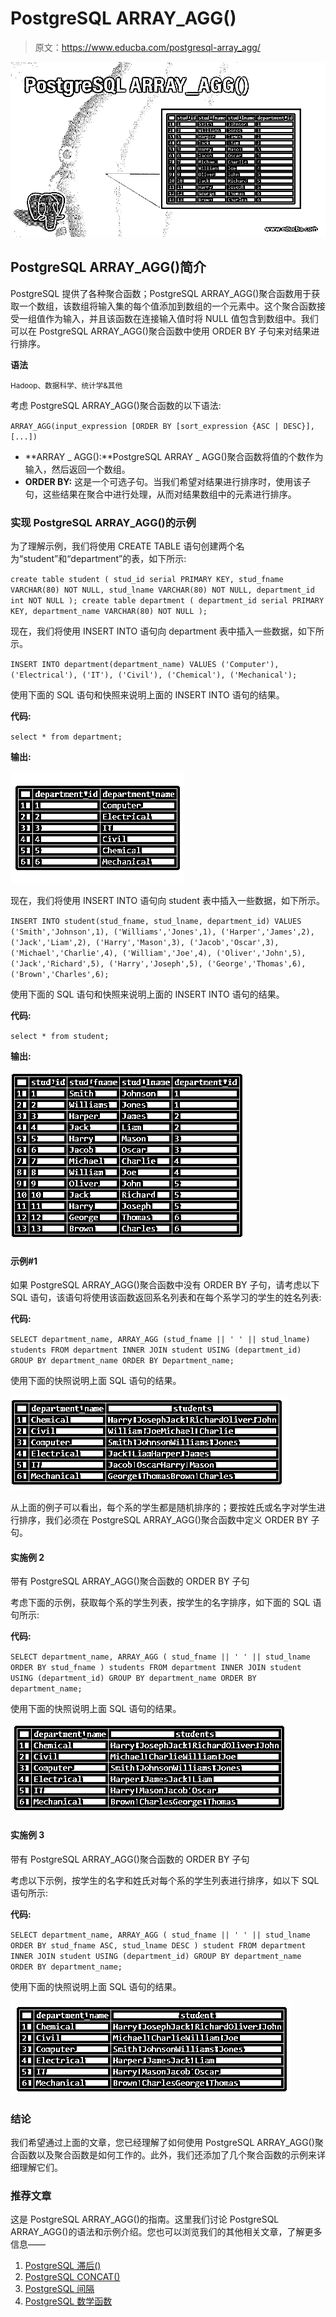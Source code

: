 # PostgreSQL ARRAY_AGG()

> 原文：<https://www.educba.com/postgresql-array_agg/>

![PostgreSQL ARRAY_AGG()](img/bc46a9939d2d14697e2f9d54a342102e.png)



## PostgreSQL ARRAY_AGG()简介

PostgreSQL 提供了各种聚合函数；PostgreSQL ARRAY_AGG()聚合函数用于获取一个数组，该数组将输入集的每个值添加到数组的一个元素中。这个聚合函数接受一组值作为输入，并且该函数在连接输入值时将 NULL 值包含到数组中。我们可以在 PostgreSQL ARRAY_AGG()聚合函数中使用 ORDER BY 子句来对结果进行排序。

**语法**

<small>Hadoop、数据科学、统计学&其他</small>

考虑 PostgreSQL ARRAY_AGG()聚合函数的以下语法:

`ARRAY_AGG(input_expression [ORDER BY [sort_expression {ASC | DESC}], [...])`

*   **ARRAY _ AGG():**PostgreSQL ARRAY _ AGG()聚合函数将值的个数作为输入，然后返回一个数组。
*   **ORDER BY:** 这是一个可选子句。当我们希望对结果进行排序时，使用该子句，这些结果在聚合中进行处理，从而对结果数组中的元素进行排序。

### 实现 PostgreSQL ARRAY_AGG()的示例

为了理解示例，我们将使用 CREATE TABLE 语句创建两个名为“student”和“department”的表，如下所示:

`create table student
(
stud_id serial PRIMARY KEY,
stud_fname VARCHAR(80) NOT NULL,
stud_lname VARCHAR(80) NOT NULL,
department_id int NOT NULL
);
create table department
(
department_id serial PRIMARY KEY,
department_name VARCHAR(80) NOT NULL
);`

现在，我们将使用 INSERT INTO 语句向 department 表中插入一些数据，如下所示。

`INSERT INTO department(department_name)
VALUES
('Computer'),
('Electrical'),
('IT'),
('Civil'),
('Chemical'),
('Mechanical');`

使用下面的 SQL 语句和快照来说明上面的 INSERT INTO 语句的结果。

**代码:**

`select * from department;`

**输出:**

![CREATE TABLE](img/056b90f9abba3b5f6cf1fb38ef2aae11.png)



现在，我们将使用 INSERT INTO 语句向 student 表中插入一些数据，如下所示。

`INSERT INTO student(stud_fname, stud_lname, department_id)
VALUES
('Smith','Johnson',1),
('Williams','Jones',1),
('Harper','James',2),
('Jack','Liam',2),
('Harry','Mason',3),
('Jacob','Oscar',3),
('Michael','Charlie',4),
('William','Joe',4),
('Oliver','John',5),
('Jack','Richard',5),
('Harry','Joseph',5),
('George','Thomas',6),
('Brown','Charles',6);`

使用下面的 SQL 语句和快照来说明上面的 INSERT INTO 语句的结果。

**代码:**

`select * from student;`

**输出:**

![PostgreSQL ARRAY_AGG() - 2](img/373e7e65b9c91ce539295989cd40861f.png)



#### 示例#1

如果 PostgreSQL ARRAY_AGG()聚合函数中没有 ORDER BY 子句，请考虑以下 SQL 语句，该语句将使用该函数返回系名列表和在每个系学习的学生的姓名列表:

**代码:**

`SELECT
department_name,
ARRAY_AGG (stud_fname || ' ' || stud_lname) students
FROM
department
INNER JOIN student USING (department_id)
GROUP BY
department_name
ORDER BY
Department_name;`

使用下面的快照说明上面 SQL 语句的结果。

![PostgreSQL ARRAY_AGG() - 3](img/ef0451f7568f1ed9c2e2d4f8d52da9dd.png)



从上面的例子可以看出，每个系的学生都是随机排序的；要按姓氏或名字对学生进行排序，我们必须在 PostgreSQL ARRAY_AGG()聚合函数中定义 ORDER BY 子句。

#### 实施例 2

带有 PostgreSQL ARRAY_AGG()聚合函数的 ORDER BY 子句

考虑下面的示例，获取每个系的学生列表，按学生的名字排序，如下面的 SQL 语句所示:

**代码:**

`SELECT
department_name,
ARRAY_AGG (
stud_fname || ' ' || stud_lname
ORDER BY
stud_fname
) students
FROM
department
INNER JOIN student USING (department_id)
GROUP BY
department_name
ORDER BY
department_name;`

使用下面的快照说明上面 SQL 语句的结果。

![PostgreSQL ARRAY_AGG() - 4](img/114a7edd5c40e4336ffe954a3c9ab705.png)



#### 实施例 3

带有 PostgreSQL ARRAY_AGG()聚合函数的 ORDER BY 子句

考虑以下示例，按学生的名字和姓氏对每个系的学生列表进行排序，如以下 SQL 语句所示:

**代码:**

`SELECT
department_name,
ARRAY_AGG (
stud_fname || ' ' || stud_lname
ORDER BY
stud_fname ASC,
stud_lname DESC
) student
FROM
department
INNER JOIN student USING (department_id)
GROUP BY
department_name
ORDER BY
department_name;`

使用下面的快照说明上面 SQL 语句的结果。

![ORDER BY](img/7a19bbd5ac284c07801f8c811fd55548.png)



### 结论

我们希望通过上面的文章，您已经理解了如何使用 PostgreSQL ARRAY_AGG()聚合函数以及聚合函数是如何工作的。此外，我们还添加了几个聚合函数的示例来详细理解它们。

### 推荐文章

这是 PostgreSQL ARRAY_AGG()的指南。这里我们讨论 PostgreSQL ARRAY_AGG()的语法和示例介绍。您也可以浏览我们的其他相关文章，了解更多信息——

1.  [PostgreSQL 滞后()](https://www.educba.com/postgresql-lag/)
2.  [PostgreSQL CONCAT()](https://www.educba.com/postgresql-concat/)
3.  [PostgreSQL 间隔](https://www.educba.com/postgresql-interval/)
4.  [PostgreSQL 数学函数](https://www.educba.com/postgresql-math-functions/)